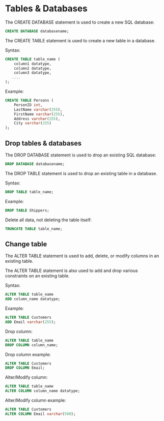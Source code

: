 # Tables & Databases

The CREATE DATABASE statement is used to create a new SQL database:
```sql
CREATE DATABASE databasename;
```

The CREATE TABLE statement is used to create a new table in a database.

Syntax:
```sql
CREATE TABLE table_name (
    column1 datatype,
    column2 datatype,
    column3 datatype,
   ....
);
```

Example:
```sql
CREATE TABLE Persons (
    PersonID int,
    LastName varchar(255),
    FirstName varchar(255),
    Address varchar(255),
    City varchar(255)
);
```

## Drop tables & databases

The DROP DATABASE statement is used to drop an existing SQL database:
```sql
DROP DATABASE databasename;
```

The DROP TABLE statement is used to drop an existing table in a database.

Syntax:
```sql
DROP TABLE table_name;
```

Example:
```sql
DROP TABLE Shippers;
```

Delete all data, not deleting the table itself:
```sql
TRUNCATE TABLE table_name;
```

## Change table
The ALTER TABLE statement is used to add, delete, or modify columns in an existing table.

The ALTER TABLE statement is also used to add and drop various constraints on an existing table.

Syntax:
```sql
ALTER TABLE table_name
ADD column_name datatype;
```

Example:
```sql
ALTER TABLE Customers
ADD Email varchar(255);
```

Drop column:
```sql
ALTER TABLE table_name
DROP COLUMN column_name;
```

Drop column example:
```sql
ALTER TABLE Customers
DROP COLUMN Email;
```

Alter/Modify column:
```sql
ALTER TABLE table_name
ALTER COLUMN column_name datatype;
```

Alter/Modify column example:
```sql
ALTER TABLE Customers
ALTER COLUMN Email varchar(500);
```